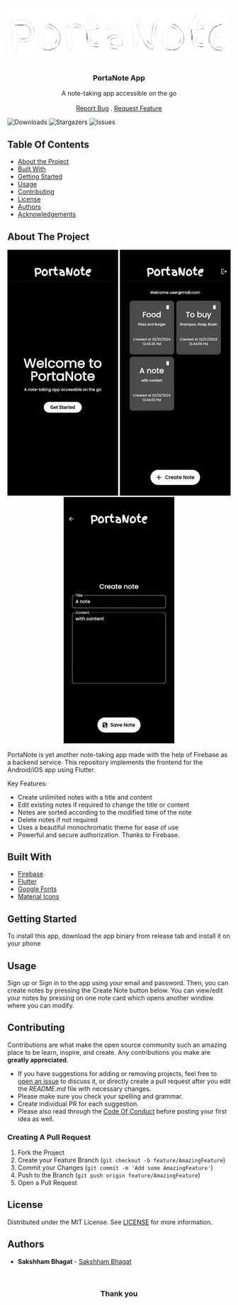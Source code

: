 <br/>
<p align="center">
  <a href="https://github.com/SakshhamTheCoder/PortaNote-App">
    <img src="/images/PortaNote_Banner.png" alt="Logo">
  </a>

  <h3 align="center">PortaNote App</h3>

  <p align="center">
    A note-taking app accessible on the go
    <br/>
    <br/>
    <a href="https://github.com/SakshhamTheCoder/PortaNote-App/issues">Report Bug</a>
    .
    <a href="https://github.com/SakshhamTheCoder/PortaNote-App/issues">Request Feature</a>
  </p>
</p>

![Downloads](https://img.shields.io/github/downloads/SakshhamTheCoder/PortaNote-App/total) ![Stargazers](https://img.shields.io/github/stars/SakshhamTheCoder/PortaNote-App?style=social) ![Issues](https://img.shields.io/github/issues/SakshhamTheCoder/PortaNote-App)

## Table Of Contents

-   [About the Project](#about-the-project)
-   [Built With](#built-with)
-   [Getting Started](#getting-started)
-   [Usage](#usage)
-   [Contributing](#contributing)
-   [License](#license)
-   [Authors](#authors)
-   [Acknowledgements](#acknowledgements)

## About The Project

<p align="middle">
  <img src="/images/landing.jpeg" width="250" />
  <img src="/images/home.jpeg" width="250" />
  <img src="/images/create.jpeg" width="250" />
</p>

PortaNote is yet another note-taking app made with the help of Firebase as a backend service. This repository implements the frontend for the Android/iOS app using Flutter.

Key Features:

-   Create unlimited notes with a title and content
-   Edit existing notes if required to change the title or content
-   Notes are sorted according to the modified time of the note
-   Delete notes if not required
-   Uses a beautiful monochromatic theme for ease of use
-   Powerful and secure authorization. Thanks to Firebase.

## Built With

-   [Firebase](https://firebase.google.com)
-   [Flutter](https://flutter.dev/)
-   [Google Fonts](https://fonts.google.com/)
-   [Material Icons](https://fonts.google.com/icons)

## Getting Started

To install this app, download the app binary from release tab and install it on your phone

## Usage

Sign up or Sign in to the app using your email and password. Then, you can create notes by pressing the Create Note button below. You can view/edit your notes by pressing on one note card which opens another window where you can modify.

## Contributing

Contributions are what make the open source community such an amazing place to be learn, inspire, and create. Any contributions you make are **greatly appreciated**.

-   If you have suggestions for adding or removing projects, feel free to [open an issue](https://github.com/SakshhamTheCoder/PortaNote-App/issues/new) to discuss it, or directly create a pull request after you edit the _README.md_ file with necessary changes.
-   Please make sure you check your spelling and grammar.
-   Create individual PR for each suggestion.
-   Please also read through the [Code Of Conduct](https://github.com/SakshhamTheCoder/PortaNote-App/blob/main/CODE_OF_CONDUCT.md) before posting your first idea as well.

### Creating A Pull Request

1. Fork the Project
2. Create your Feature Branch (`git checkout -b feature/AmazingFeature`)
3. Commit your Changes (`git commit -m 'Add some AmazingFeature'`)
4. Push to the Branch (`git push origin feature/AmazingFeature`)
5. Open a Pull Request

## License

Distributed under the MIT License. See [LICENSE](https://github.com/SakshhamTheCoder/PortaNote-App/blob/main/LICENSE.md) for more information.

## Authors

-   **Sakshham Bhagat** - [Sakshham Bhagat](https://github.com/SakshhamTheCoder)

<br/>
<h3 align="center">
Thank you
</h3>
